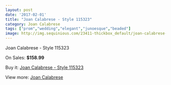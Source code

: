 ```yaml
---
layout: post
date: '2017-02-01'
title: "Joan Calabrese - Style 115323"
category: Joan Calabrese
tags: ["prom","wedding","elegant","junoesque","beaded"]
image: http://img.sequinious.com/23411-thickbox_default/joan-calabrese-style-115323.jpg
---
```

Joan Calabrese - Style 115323

On Sales: **$158.99**
<a href="https://www.sequinious.com/joan-calabrese/10141-joan-calabrese-style-115323.html"><amp-img layout="responsive" width="600" height="600" src="//img.sequinious.com/23411-thickbox_default/joan-calabrese-style-115323.jpg" alt="Joan Calabrese - Style 115323 0" /></a>
<a href="https://www.sequinious.com/joan-calabrese/10141-joan-calabrese-style-115323.html"><amp-img layout="responsive" width="600" height="600" src="//img.sequinious.com/23412-thickbox_default/joan-calabrese-style-115323.jpg" alt="Joan Calabrese - Style 115323 1" /></a>

Buy it: [Joan Calabrese - Style 115323](https://www.sequinious.com/joan-calabrese/10141-joan-calabrese-style-115323.html "Joan Calabrese - Style 115323")

View more: [Joan Calabrese](https://www.sequinious.com/51-joan-calabrese "Joan Calabrese")